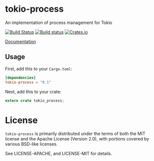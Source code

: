 # tokio-process

An implementation of process management for Tokio

[![Build Status](https://travis-ci.org/alexcrichton/tokio-process.svg?branch=master)](https://travis-ci.org/alexcrichton/tokio-process)
[![Build status](https://ci.appveyor.com/api/projects/status/43c8g7fy801e5902?svg=true)](https://ci.appveyor.com/project/alexcrichton/tokio-process)
[![Crates.io](https://img.shields.io/crates/v/tokio-process.svg?maxAge=2592000)](https://crates.io/crates/tokio-process)

[Documentation](https://alexcrichton.github.io/tokio-process)

## Usage

First, add this to your `Cargo.toml`:

```toml
[dependencies]
tokio-process = "0.1"
```

Next, add this to your crate:

```rust
extern crate tokio_process;
```

# License

`tokio-process` is primarily distributed under the terms of both the MIT
license and the Apache License (Version 2.0), with portions covered by various
BSD-like licenses.

See LICENSE-APACHE, and LICENSE-MIT for details.


